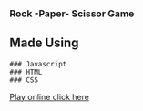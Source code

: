### Rock -Paper- Scissor Game 

## Made Using
    ### Javascript
    ### HTML
    ### CSS
    
[Play online click here](https://anjali1404.github.io/Rock-Paper-Scissors-Game-JS)
